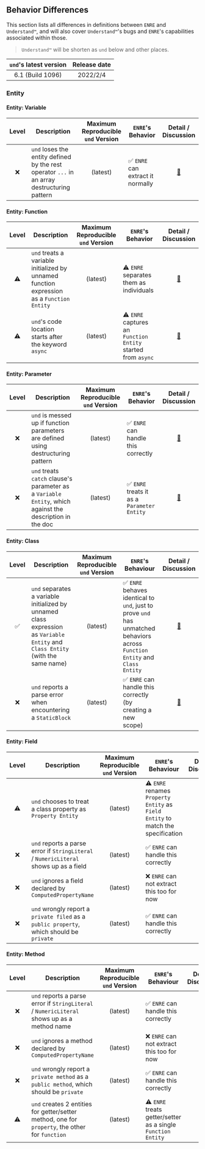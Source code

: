 ## Behavior Differences

This section lists all differences in definitions between `ENRE`
and `Understand™`, and will also cover `Understand™`'s bugs
and `ENRE`'s capabilities associated within those.

> `Understand™` will be shorten as `und` below and other places.

| `und`'s latest version | Release date |
|:----------------------:|:------------:|
|    6.1 (Build 1096)    |   2022/2/4   |

### Entity

#### Entity: Variable

| Level | Description                                                                                 | Maximum Reproducible `und` Version | `ENRE`'s Behavior                |           Detail / Discussion           |
|:-----:|---------------------------------------------------------------------------------------------|:----------------------------------:|----------------------------------|:---------------------------------------:|
|   ❌   | `und` loses the entity defined by the rest operator `...` in an array destructuring pattern |              (latest)              | ✅ `ENRE` can extract it normally | [🔗](entity/variable.md#und_loses_rest) |

#### Entity: Function

| Level | Description                                                                               | Maximum Reproducible `und` Version | `ENRE`'s Behavior                                            |                   Detail / Discussion                    |
|:-----:|-------------------------------------------------------------------------------------------|:----------------------------------:|--------------------------------------------------------------|:--------------------------------------------------------:|
|  ⚠️   | `und` treats a variable initialized by unnamed function expression as a `Function Entity` |              (latest)              | ⚠️ `ENRE` separates them as individuals                      | [🔗](entity/function.md#und_unnamed_function_expression) |
|  ⚠️   | `und`'s code location starts after the keyword `async`                                    |              (latest)              | ⚠️ `ENRE` captures an `Function Entity` started from `async` |       [🔗](entity/function.md#und_async_function)        | 

#### Entity: Parameter

| Level | Description                                                                                              | Maximum Reproducible `und` Version | `ENRE`'s Behavior                          |              Detail / Discussion              |
|:-----:|----------------------------------------------------------------------------------------------------------|:----------------------------------:|--------------------------------------------|:---------------------------------------------:|
|   ❌   | `und` is messed up if function parameters are defined using destructuring pattern                        |              (latest)              | ✅ `ENRE` can handle this correctly         | [🔗](entity/parameter.md#und_confused_params) |
|   ❌   | `und` treats `catch` clause's parameter as a `Variable Entity`, which against the description in the doc |              (latest)              | ✅ `ENRE` treats it as a `Parameter Entity` |   [🔗](entity/parameter.md#und_catch_param)   |

#### Entity: Class

| Level | Description                                                                                                                     | Maximum Reproducible `und` Version | `ENRE`'s Behaviour                                                                                                           |            Detail / Discussion             |
|:-----:|---------------------------------------------------------------------------------------------------------------------------------|:----------------------------------:|------------------------------------------------------------------------------------------------------------------------------|:------------------------------------------:|
|   ✅   | `und` separates a variable initialized by unnamed class expression as `Variable Entity` and `Class Entity` (with the same name) |              (latest)              | ✅ `ENRE` behaves identical to `und`, just to prove `und` has unmatched behaviors across `Function Entity` and `Class Entity` | [🔗](entity/class.md#und_class_expression) |
|   ❌   | `und` reports a parse error when encountering a `StaticBlock`                                                                   |              (latest)              | ✅ `ENRE` can handle this correctly (by creating a new scope)                                                                 |   [🔗](entity/class.md#und_static_block)   |

#### Entity: Field

| Level | Description                                                                              | Maximum Reproducible `und` Version | `ENRE`'s Behaviour                                                               |           Detail / Discussion           |
|:-----:|------------------------------------------------------------------------------------------|:----------------------------------:|----------------------------------------------------------------------------------|:---------------------------------------:|
|  ⚠️   | `und` chooses to treat a class property as `Property Entity`                             |              (latest)              | ⚠️ `ENRE` renames `Property Entity` as `Field Entity` to match the specification |   [🔗](entity/field.md#und_property)    |
|   ❌   | `und` reports a parse error if `StringLiteral` / `NumericLiteral` shows up as a field    |              (latest)              | ✅ `ENRE` can handle this correctly                                               |  [🔗](entity/field.md#und_class_field)  |
|   ❌   | `und` ignores a field declared by `ComputedPropertyName`                                 |              (latest)              | ❌ `ENRE` can not extract this too for now                                        |  [🔗](entity/field.md#und_class_field)  |
|   ❌   | `und` wrongly report a `private filed` as a `public property`, which should be `private` |              (latest)              | ✅ `ENRE` can handle this correctly                                               | [🔗](entity/field.md#und_private_field) |

#### Entity: Method

| Level | Description                                                                                     | Maximum Reproducible `und` Version | `ENRE`'s Behaviour                                           |            Detail / Discussion            |
|:-----:|-------------------------------------------------------------------------------------------------|:----------------------------------:|--------------------------------------------------------------|:-----------------------------------------:|
|   ❌   | `und` reports a parse error if `StringLiteral` / `NumericLiteral` shows up as a method name     |              (latest)              | ✅ `ENRE` can handle this correctly                           |  [🔗](entity/method.md#und_class_method)  |
|   ❌   | `und` ignores a method declared by `ComputedPropertyName`                                       |              (latest)              | ❌ `ENRE` can not extract this too for now                    |  [🔗](entity/method.md#und_class_method)  |
|   ❌   | `und` wrongly report a `private method` as a `public method`, which should be `private`         |              (latest)              | ✅ `ENRE` can handle this correctly                           |  [🔗](entity/method.md#und_class_method)  |
|  ⚠️   | `und` creates 2 entities for getter/setter method, one for `property`, the other for `function` |              (latest)              | ⚠️ `ENRE` treats getter/setter as a single `Function Entity` | [🔗](entity/method.md#und_method_get_set) |
